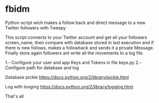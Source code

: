 # fbidm
Python script wich makes a follow back and direct message to a new Twitter followers with Tweepy

This script connects to your Twitter account and get all your followers screen_name, then compare with database stored in last execution and if there is new follows, makes a followback and sends it a private Message. Finally store again followers ant write all the movements to a log file.

1.- Configure your user and app Keys and Tokens in file keys.py
2.- Configure path for database and log
 
Database pickle
https://docs.python.org/2/library/pickle.html

Log with looging
https://docs.python.org/2/library/logging.html

 That's all
